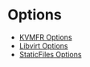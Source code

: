 # Options

- [KVMFR Options](options/kvmfr.md)
- [Libvirt Options](options/libvirt.md)
- [StaticFiles Options](options/staticfiles.md)

